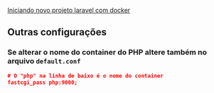 [Iniciando novo projeto laravel com docker](https://github.com/thiagotrancoso/docker/wiki/Iniciando-novo-projeto-laravel-com-docker)

## Outras configurações
### Se alterar o nome do container do PHP altere também no arquivo `default.conf`

```json
# O "php" na linha de baixo é o nome do container
fastcgi_pass php:9000;
```
